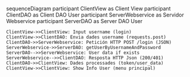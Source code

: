 sequenceDiagram
    participant ClientView as Client View
    participant ClientDAO as Client DAO User
    participant ServerWebservice as Servidor Webservice
    participant ServerDAO as Server DAO User

    ClientView->>ClientView: Input username (login)
    ClientView->>ClientDAO: Envia dades username (requests.post)
    ClientDAO->>ServerWebservice: Petición HTTP POST /login (JSON)
    ServerWebservice->>ServerDAO: getUserByUsernameAndPassword
    ServerDAO-->>ServerWebservice: User data if exists
    ServerWebservice-->>ClientDAO: Resposta HTTP Json (200/401)
    ClientDAO->>ClientView: Dades processades (token/user_data)
    ClientView->>ClientView: Show Info User (menu principal)
